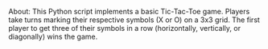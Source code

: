 About: This Python script implements a basic Tic-Tac-Toe game. Players take turns marking their respective symbols (X or O) on a 3x3 grid. 
The first player to get three of their symbols in a row (horizontally, vertically, or diagonally) wins the game. 


